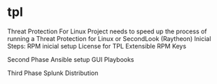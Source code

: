 # tpl
Threat Protection For Linux
Project needs to speed up the process of running a Threat Protection for Linux or SecondLook (Raytheon)
Inicial Steps:
RPM inicial setup
License for TPL
Extensible RPM 
Keys

Second Phase
Ansible setup GUI
Playbooks

Third Phase
Splunk Distribution
